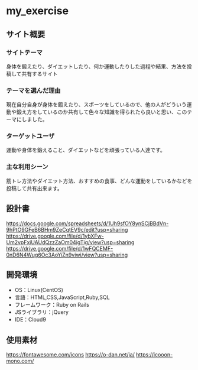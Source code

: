 # my_exercise

## サイト概要
### サイトテーマ
身体を鍛えたり、ダイエットしたり、何か運動したりした過程や結果、方法を投稿して共有するサイト

### テーマを選んだ理由
現在自分自身が身体を鍛えたり、スポーツをしているので、他の人がどういう運動や鍛え方をしているのか共有して色々な知識を得られたら良いと思い、このテーマにしました。

### ターゲットユーザ
運動や身体を鍛えること、ダイエットなどを頑張っている人達です。

### 主な利用シーン
筋トレ方法やダイエット方法、おすすめの食事、どんな運動をしているかなどを投稿して共有出来ます。

## 設計書
https://docs.google.com/spreadsheets/d/1Uh9sfOY8ynSCjBBdVn-9hPtO9GFeB6BHm9ZeCqtEV9c/edit?usp=sharing
https://drive.google.com/file/d/1ybXFw-Um2vpFxiUAUdQzzZaOm04igTig/view?usp=sharing
https://drive.google.com/file/d/1wFQCEMF-0nD6N4Wug6Oc3AoYiZn9viwi/view?usp=sharing

## 開発環境
- OS：Linux(CentOS)
- 言語：HTML,CSS,JavaScript,Ruby,SQL
- フレームワーク：Ruby on Rails
- JSライブラリ：jQuery
- IDE：Cloud9

## 使用素材
https://fontawesome.com/icons
https://o-dan.net/ja/
https://icooon-mono.com/
